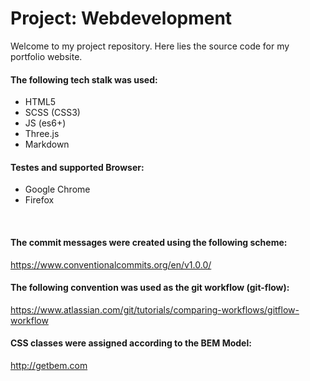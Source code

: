# Project: Webdevelopment

Welcome to my project repository. Here lies the source code for my portfolio website.

#### The following tech stalk was used:
- HTML5
- SCSS (CSS3)
- JS (es6+)
- Three.js
- Markdown

#### Testes and supported Browser:
- Google Chrome
- Firefox

<br />

#### The commit messages were created using the following scheme:
https://www.conventionalcommits.org/en/v1.0.0/

#### The following convention was used as the git workflow (git-flow):
https://www.atlassian.com/git/tutorials/comparing-workflows/gitflow-workflow

#### CSS classes were assigned according to the BEM Model:
http://getbem.com
